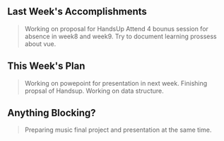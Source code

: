 ## Last Week's Accomplishments

> Working on proposal for HandsUp
> Attend 4 bounus session for absence in week8 and week9.
> Try to document learning prossess about vue.

## This Week's Plan

> Working on powepoint for presentation in next week.
> Finishing propsal of Handsup.
> Working on data structure.

## Anything Blocking?

> Preparing music final project and presentation at the same time.
